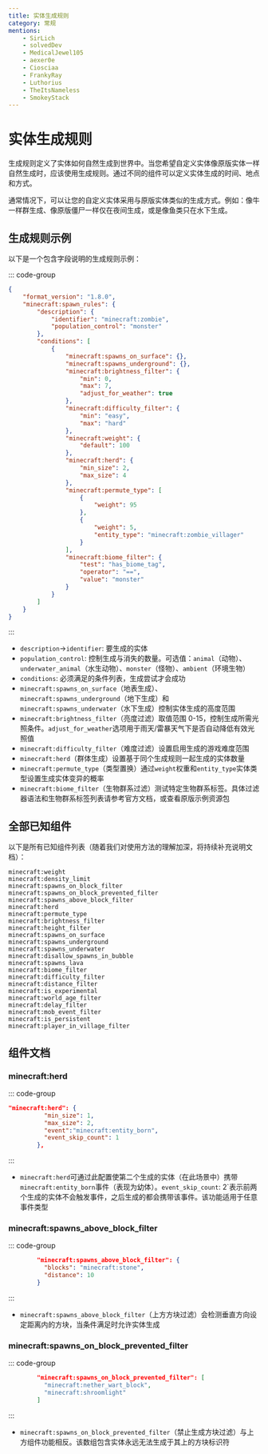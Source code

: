 ```yaml
---
title: 实体生成规则
category: 常规
mentions:
    - SirLich
    - solvedDev
    - MedicalJewel105
    - aexer0e
    - Ciosciaa
    - FrankyRay
    - Luthorius
    - TheItsNameless
    - SmokeyStack
---
```


# 实体生成规则

<!--@include: @/wiki/bedrock-wiki-mirror.md-->

生成规则定义了实体如何自然生成到世界中。当您希望自定义实体像原版实体一样自然生成时，应该使用生成规则。通过不同的组件可以定义实体生成的时间、地点和方式。

通常情况下，可以让您的自定义实体采用与原版实体类似的生成方式。例如：像牛一样群生成、像原版僵尸一样仅在夜间生成，或是像鱼类只在水下生成。

## 生成规则示例

以下是一个包含字段说明的生成规则示例：

::: code-group
```json [BP/spawn_rules/zombie.json]
{
	"format_version": "1.8.0",
	"minecraft:spawn_rules": {
		"description": {
			"identifier": "minecraft:zombie",
			"population_control": "monster"
		},
		"conditions": [
			{
				"minecraft:spawns_on_surface": {},
				"minecraft:spawns_underground": {},
				"minecraft:brightness_filter": {
					"min": 0,
					"max": 7,
					"adjust_for_weather": true
				},
				"minecraft:difficulty_filter": {
					"min": "easy",
					"max": "hard"
				},
				"minecraft:weight": {
					"default": 100
				},
				"minecraft:herd": {
					"min_size": 2,
					"max_size": 4
				},
				"minecraft:permute_type": [
					{
						"weight": 95
					},
					{
						"weight": 5,
						"entity_type": "minecraft:zombie_villager"
					}
				],
				"minecraft:biome_filter": {
					"test": "has_biome_tag",
					"operator": "==",
					"value": "monster"
				}
			}
		]
	}
}
```
:::

-   `description`→`identifier`: 要生成的实体
-   `population_control`: 控制生成与消失的数量。可选值：`animal`（动物）、`underwater_animal`（水生动物）、`monster`（怪物）、`ambient`（环境生物）
-   `conditions`: 必须满足的条件列表，生成尝试才会成功
-   `minecraft:spawns_on_surface`（地表生成）、`minecraft:spawns_underground`（地下生成）和`minecraft:spawns_underwater`（水下生成）控制实体生成的高度范围
-   `minecraft:brightness_filter`（亮度过滤）取值范围 0-15，控制生成所需光照条件。`adjust_for_weather`选项用于雨天/雷暴天气下是否自动降低有效光照值
-   `minecraft:difficulty_filter`（难度过滤）设置启用生成的游戏难度范围
-   `minecraft:herd`（群体生成）设置基于同个生成规则一起生成的实体数量
-   `minecraft:permute_type`（类型置换）通过`weight`权重和`entity_type`实体类型设置生成实体变异的概率
-   `minecraft:biome_filter`（生物群系过滤）测试特定生物群系标签。具体过滤器语法和生物群系标签列表请参考官方文档，或查看原版示例资源包

## 全部已知组件

以下是所有已知组件列表（随着我们对使用方法的理解加深，将持续补充说明文档）：

```
minecraft:weight
minecraft:density_limit
minecraft:spawns_on_block_filter
minecraft:spawns_on_block_prevented_filter
minecraft:spawns_above_block_filter
minecraft:herd
minecraft:permute_type
minecraft:brightness_filter
minecraft:height_filter
minecraft:spawns_on_surface
minecraft:spawns_underground
minecraft:spawns_underwater
minecraft:disallow_spawns_in_bubble
minecraft:spawns_lava
minecraft:biome_filter
minecraft:difficulty_filter
minecraft:distance_filter
minecraft:is_experimental
minecraft:world_age_filter
minecraft:delay_filter
minecraft:mob_event_filter
minecraft:is_persistent
minecraft:player_in_village_filter
```

## 组件文档

### minecraft:herd

::: code-group
```json
"minecraft:herd": {
          "min_size": 1,
          "max_size": 2,
          "event":"minecraft:entity_born",
          "event_skip_count": 1
        },
```
:::

-   `minecraft:herd`可通过此配置使第二个生成的实体（在此场景中）携带`minecraft:entity_born`事件（表现为幼体）。`event_skip_count`: 2`表示前两个生成的实体不会触发事件，之后生成的都会携带该事件。该功能适用于任意事件类型

### minecraft:spawns_above_block_filter

::: code-group
```json
        "minecraft:spawns_above_block_filter": {
          "blocks": "minecraft:stone",
          "distance": 10
        }
```
:::

-   `minecraft:spawns_above_block_filter`（上方方块过滤）会检测垂直方向设定距离内的方块，当条件满足时允许实体生成

### minecraft:spawns_on_block_prevented_filter

::: code-group
```json
        "minecraft:spawns_on_block_prevented_filter": [
          "minecraft:nether_wart_block",
          "minecraft:shroomlight"
        ]
```
:::

-   `minecraft:spawns_on_block_prevented_filter`（禁止生成方块过滤）与上方组件功能相反。该数组包含实体永远无法生成于其上的方块标识符